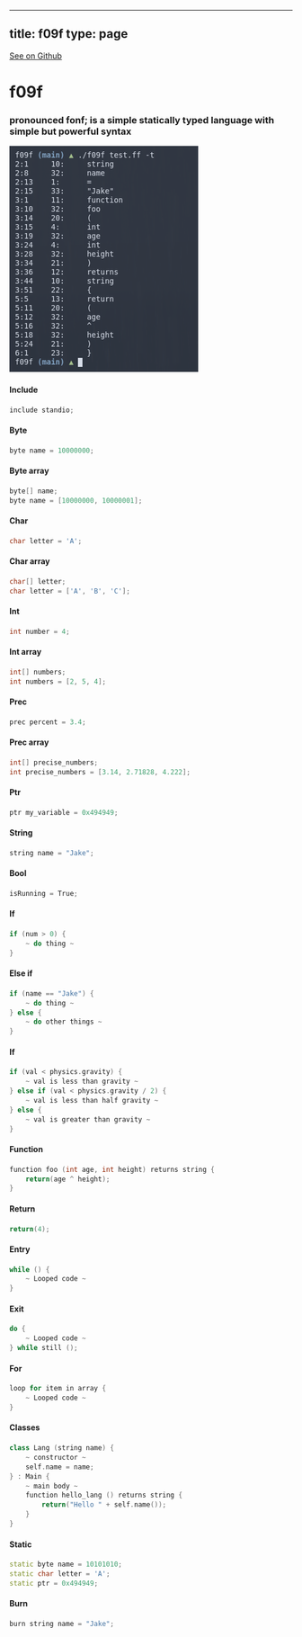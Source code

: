 
---
title: f09f
type: page
---

[See on Github](https://github.com/jakeroggenbuck/f09f/)

# f09f
###  pronounced fonf; is a simple statically typed language with simple but powerful syntax

<img src="https://github.com/JakeRoggenbuck/f09f/blob/main/f09f.png?raw=true" alt="f09f"/>

#### Include
```c++
include standio;

```
#### Byte
```c++
byte name = 10000000;

```
#### Byte array
```c++
byte[] name;
byte name = [10000000, 10000001];

```
#### Char
```c++
char letter = 'A';

```
#### Char array
```c++
char[] letter;
char letter = ['A', 'B', 'C'];

```
#### Int
```c++
int number = 4;

```
#### Int array
```c++
int[] numbers;
int numbers = [2, 5, 4];

```
#### Prec
```c++
prec percent = 3.4;

```
#### Prec array
```c++
int[] precise_numbers;
int precise_numbers = [3.14, 2.71828, 4.222];

```
#### Ptr
```c++
ptr my_variable = 0x494949;

```
#### String
```c++
string name = "Jake";

```
#### Bool
```c++
isRunning = True;

```
#### If
```c++
if (num > 0) {
	~ do thing ~
}

```
#### Else if
```c++
if (name == "Jake") {
	~ do thing ~
} else {
	~ do other things ~
}

```
#### If
```c++
if (val < physics.gravity) {
	~ val is less than gravity ~
} else if (val < physics.gravity / 2) {
	~ val is less than half gravity ~
} else {
	~ val is greater than gravity ~
}

```
#### Function
```c++
function foo (int age, int height) returns string {
	return(age ^ height);
}

```
#### Return
```c++
return(4);

```
#### Entry
```c++
while () {
	~ Looped code ~
}

```
#### Exit
```c++
do {
	~ Looped code ~
} while still ();

```
#### For
```c++
loop for item in array {
	~ Looped code ~
}

```
#### Classes
```c++
class Lang (string name) {
  	~ constructor ~
	self.name = name;
} : Main {
	~ main body ~
	function hello_lang () returns string {
		return("Hello " + self.name());
	}
}

```
#### Static
```c++
static byte name = 10101010;
static char letter = 'A';
static ptr = 0x494949;

```
#### Burn
```c++
burn string name = "Jake";

```

